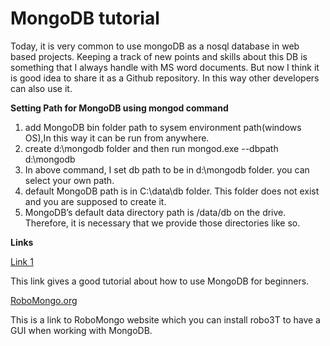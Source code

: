 # MongoDB tutorial

Today, it is very common to use mongoDB as a nosql database in web based projects. Keeping a track of new points and skills about this DB is something that I always handle with MS word documents. But now I think it is good idea to share it as a Github repository. In this way other developers can also use it.

**Setting Path for MongoDB using mongod command**

1. add MongoDB bin folder path to sysem environment path(windows OS),In this way it can be run from anywhere.
2. create d:\mongodb folder and then run mongod.exe --dbpath  d:\mongodb 
3. In above command, I set db path to be in d:\mongodb folder. you can select your own path. 
4. default MongoDB path is in C:\data\db folder. This folder does not exist and you are supposed to create it. 
5.  MongoDB’s default data directory path is /data/db on the drive. Therefore, it is necessary that we provide those directories like so.



**Links**

<a href="https://www.freecodecamp.org/news/learn-mongodb-a4ce205e7739/">Link 1</a>

This link gives a good tutorial about how to use MongoDB for beginners.


<a href="https://robomongo.org/">RoboMongo.org</a>

This is a link to RoboMongo website which you can install robo3T to have a GUI when working with MongoDB.


